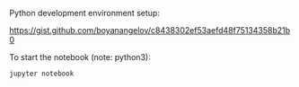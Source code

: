 Python development environment setup:

https://gist.github.com/boyanangelov/c8438302ef53aefd48f75134358b21b0

To start the notebook (note: python3):

```
jupyter notebook
```
